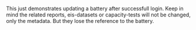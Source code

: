 This just demonstrates updating a battery after successfull login.
Keep in mind the related reports, eis-datasets or capacity-tests will not be changed, only the metadata. But they lose the reference to the battery.